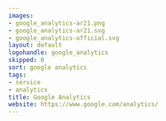 ```yaml
---
images:
- google_analytics-ar21.png
- google_analytics-ar21.svg
- google_analytics-official.svg
layout: default
logohandle: google_analytics
skipped: 0
sort: google analytics
tags:
- service
- analytics
title: Google Analytics
website: https://www.google.com/analytics/
---
```

